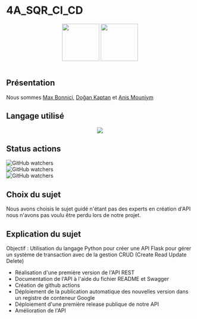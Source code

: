 # 4A_SQR_CI_CD

<p align="center">
  <a href="https://bde-esirem.fr/" target="_blank"><img src="https://user-images.githubusercontent.com/95021980/210582471-8ddd094d-ac9d-4e56-8dad-29d0fd7e7058.png" width="100" height="100" /></a>
  <a href="https://www.youtube.com/@esicast" target="_blank"><img src="https://user-images.githubusercontent.com/95011291/210586766-d2a52a72-45c3-480d-9545-15d152e0efc8.png" width="100" height="100"></a>
</p>

<div centering style="display: flex; flex_direction: row;  margin-left: auto;">

<div />

## Présentation

Nous sommes [Max Bonnici](https://github.com/MaxBonnici), [Doğan Kaptan](https://github.com/DoganKaptan) et [Anis Mouniym](https://github.com/AnisMouniym)


## Langage utilisé

<p align="center">
  <img src="http://ForTheBadge.com/images/badges/made-with-python.svg">
</p>

## Status actions

![GitHub watchers](https://github.com/MaxBonnici/4A_SQR_CI_CD/actions/workflows/action.yml/badge.svg)  
![GitHub watchers](https://github.com/MaxBonnici/4A_SQR_CI_CD/actions/workflows/execute_main_py.yml/badge.svg)  
![GitHub watchers](https://github.com/MaxBonnici/4A_SQR_CI_CD/actions/workflows/show_moon.yml/badge.svg)  

## Choix du sujet

Nous avons choisis le sujet guidé n'étant pas des experts en création d'API nous n'avons pas voulu être perdu lors de notre projet.

## Explication du sujet

Objectif : Utilisation du langage Python pour créer une API Flask pour gérer un système de transaction avec de la gestion CRUD (Create Read Update Delete) 
* Réalisation d'une première version de l'API REST
* Documentation de l'API à l'aide du fichier README et Swagger
* Création de github actions
* Déploiement de la publication automatique des nouvelles version dans un registre de conteneur Google
* Déploiement d'une première release publique de notre API
* Amélioration de l'API
